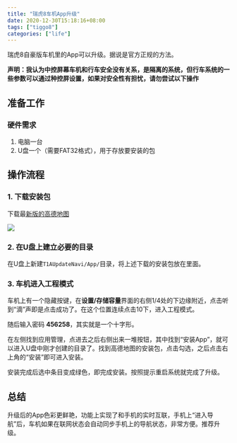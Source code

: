 ```yaml
---
title: "瑞虎8车机App升级"
date: 2020-12-30T15:18:16+08:00
tags: ["tiggo8"]
categories: ["life"]
---
```


瑞虎8自豪版车机里的App可以升级。据说是官方正规的方法。

<!--more-->

**声明：我认为中控屏幕车机和行车安全没有关系，是隔离的系统，但行车系统的一些参数可以通过种控屏设置，如果对安全性有担忧，请勿尝试以下操作**

## 准备工作

### 硬件需求
1. 电脑一台
2. U盘一个（需要FAT32格式），用于存放要安装的包

## 操作流程

### 1. 下载安装包
下载最[新版的高德地图](https://auto.amap.com/download)

![](/images/2020-12-30-16-05-13.png)

### 2. 在U盘上建立必要的目录

在U盘上新建`T1AUpdateNavi/App/`目录，将上述下载的安装包放在里面。

### 3. 车机进入工程模式

车机上有一个隐藏按键，在**设置/存储容量**界面的右侧1/4处的下边缘附近，点击听到“滴”声即是点击成功了。在这个位置连续点击10下，进入工程模式。

随后输入密码 **456258**，其实就是一个十字形。

在左侧找到应用管理，点进去之后右侧出来一堆按钮，其中找到“安装App”，就可以进入U盘中刚才创建的目录了。找到高德地图的安装包，点击勾选，之后点击右上角的“安装”即可进入安装。

安装完成后选中条目变成绿色，即完成安装。按照提示重启系统就完成了升级。


## 总结

升级后的App色彩更鲜艳，功能上实现了和手机的实时互联，手机上“进入导航”后，车机如果在联网状态会自动同步手机上的导航状态，非常方便。推荐升级。
